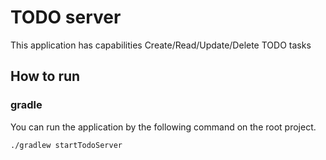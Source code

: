 # TODO server

This application has capabilities Create/Read/Update/Delete TODO tasks

## How to run

### gradle

You can run the application by the following command on the root project.

```shell script
./gradlew startTodoServer
```
